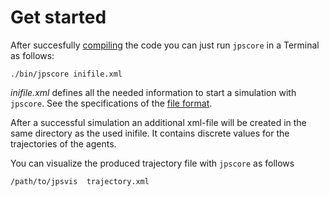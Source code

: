 # Get started

After succesfully [compiling](configuration) the code you can just run
`jpscore` in a Terminal as follows:

```
./bin/jpscore inifile.xml
```

*inifile.xml* defines all the needed information to start a simulation with
`jpscore`. See  the specifications of the [file format](data_formats).

After a successful simulation an additional xml-file will be created in
the same directory as the used inifile. It contains discrete values
for the trajectories of the agents.

You can visualize the produced trajectory file with `jpscore` as follows

```
/path/to/jpsvis  trajectory.xml
```
